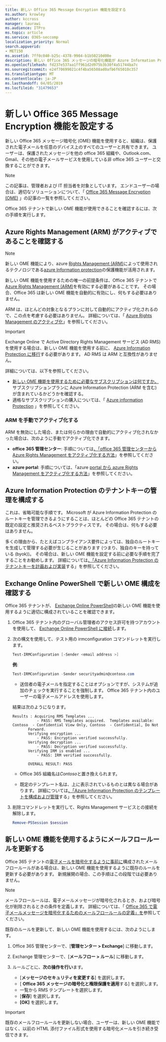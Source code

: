```yaml
---
title: 新しい Office 365 Message Encryption 機能を設定する
ms.author: krowley
author: kccross
manager: laurawi
ms.audience: ITPro
ms.topic: article
ms.service: O365-seccomp
localization_priority: Normal
search.appverid:
- MET150
ms.assetid: 7ff0c040-b25c-4378-9904-b1b50210d00e
description: 新しい Office 365 メッセージの暗号化機能が Azure Information Protection の上に構築されており、組織は、組織の内外の人々との間で保護された電子メール通信を使用できます。 新しい OME 機能は、他の Office 365 組織、Outlook.com、Gmail、その他の電子メールサービスと連携して動作します。
ms.openlocfilehash: fd237e537aa1ff961d2d975b3b30f4a51744ba7c
ms.sourcegitcommit: e24f70699021c4f4ba56508ad0afb6f65010c357
ms.translationtype: MT
ms.contentlocale: ja-JP
ms.lasthandoff: 04/05/2019
ms.locfileid: "31479653"
---
```

# <a name="set-up-new-office-365-message-encryption-capabilities"></a>新しい Office 365 Message Encryption 機能を設定する

新しい Office 365 メッセージ暗号化 (OME) 機能を使用すると、組織は、保護された電子メールを任意のデバイス上のすべてのユーザーと共有できます。 ユーザーは、保護されたメッセージを他の office 365 組織や、Outlook.com、Gmail、その他の電子メールサービスを使用している非 office 365 ユーザーと交換することができます。


>[!NOTE]
>この記事は、管理者および IT 担当者を対象としています。 エンドユーザーの場合は、適切なソリューションについて、「 [Office 365 Message Encryption (OME)](ome.md) 」の記事の一覧を参照してください。

Office 365 テナントで新しい OME 機能が使用できることを確認するには、次の手順を実行します。

## <a name="verify-azure-rights-management-arm-is-active"></a>Azure Rights Management (ARM) がアクティブであることを確認する

>[!NOTE]
>新しい OME 機能により、azure [Rights Management (ARM)](https://docs.microsoft.com/en-us/azure/information-protection/what-is-azure-rms)によって使用されるテクノロジである[azure Information protection](https://docs.microsoft.com/en-us/azure/information-protection/what-is-information-protection)の保護機能が活用されます。

新しい OME 機能を使用するための唯一の前提条件は、Office 365 テナントで[Azure Rights Management (ARM)](https://docs.microsoft.com/en-us/azure/information-protection/what-is-azure-rms)を有効にする必要があることです。 その場合、Office 365 は新しい OME 機能を自動的に有効にし、何もする必要はありません。

ARM は、ほとんどの対象となるプランに対して自動的にアクティブ化されるので、この点を考慮する必要はありません。 詳細については、「 [Azure Rights Management のアクティブ化](https://docs.microsoft.com/en-gb/azure/information-protection/activate-service)」を参照してください。

>[!IMPORTANT]
>Exchange Online で Active Directory Rights Management サービス (AD RMS) を使用する場合は、新しい OME 機能を使用する前に、 [Azure Information Protection に移行](https://docs.microsoft.com/en-us/azure/information-protection/migrate-from-ad-rms-to-azure-rms)する必要があります。 AD RMS は ARM と互換性がありません。  

詳細については、以下を参照してください。

- [新しい OME 機能を使用するために必要なサブスクリプションは何ですか。](ome-faq.md#what-subscriptions-do-i-need-to-use-the-new-ome-capabilities)サブスクリプションプランに Azure Information Protection (ARM を含む) が含まれているかどうかを確認する。
- 適格なサブスクリプションの購入については、「 [Azure information Protection](https://azure.microsoft.com/en-us/services/information-protection/) 」を参照してください。  

### <a name="manually-activating-arm"></a>ARM を手動でアクティブ化する

ARM を無効にした場合、または何らかの理由で自動的にアクティブ化されなかった場合は、次のように手動でアクティブ化できます。

- **office 365 管理センター**: 手順については[、「office 365 管理センターから Azure Rights Management をアクティブ化する方法](https://docs.microsoft.com/en-us/azure/information-protection/activate-office365)」を参照してください。
- **azure portal**: 手順については、「azure [portal から azure Rights Management をアクティブ化する方法](https://docs.microsoft.com/en-gb/azure/information-protection/activate-azure)」を参照してください。

## <a name="configure-management-of-your-azure-information-protection-tenant-key"></a>Azure Information Protection のテナントキーの管理を構成する

これは、省略可能な手順です。 Microsoft が Azure Information Protection のルートキーを管理できるようにすることは、ほとんどの Office 365 テナントの既定の設定と推奨されるベストプラクティスです。 その場合は、何もする必要はありません。

多くの理由から、たとえばコンプライアンス要件によっては、独自のルートキーを生成して管理する必要が生じることがあります (つまり、独自のキーを持っている (byok))。 その場合は、新しい OME 機能を設定する前に必要な手順を完了することをお勧めします。 詳細については[、「Azure Information Protection のテナントキーを計画および実装](https://docs.microsoft.com/information-protection/plan-design/plan-implement-tenant-key)する」を参照してください。

## <a name="verify-new-ome-configuration-in-exchange-online-powershell"></a>Exchange Online PowerShell で新しい OME 構成を確認する

Office 365 テナントが、 [Exchange Online PowerShell](https://docs.microsoft.com/en-us/powershell/exchange/exchange-online/exchange-online-powershell?view=exchange-ps)の新しい OME 機能を使用するように適切に構成されていることを確認できます。
  
1. Office 365 テナント内のグローバル管理者のアクセス許可を持つアカウントを使用して、 [Exchange Online PowerShell に接続](https://docs.microsoft.com/en-us/powershell/exchange/exchange-online/connect-to-exchange-online-powershell/connect-to-exchange-online-powershell)します。

2. 次の構文を使用して、テスト用の irmconfiguration コマンドレットを実行します。

     ```powershell
     Test-IRMConfiguration [-Sender <email address >]
     ```  

   **例**:

     ```powershell
     Test-IRMConfiguration -Sender securityadmin@contoso.com
     ```

     - 送信者の電子メールを指定することはオプションですが、システムが追加のチェックを実行することを強制します。 Office 365 テナント内のユーザーの電子メールアドレスを使用します。 

     結果は次のようになります。

     ```text
    Results : Acquiring RMS Templates ...
                - PASS: RMS Templates acquired.  Templates available: Contoso  - Confidential View Only, Contoso  - Confidential, Do Not 
            Forward.
            Verifying encryption ...
                - PASS: Encryption verified successfully.
            Verifying decryption ...
                - PASS: Decryption verified successfully.
            Verifying IRM is enabled ...
                - PASS: IRM verified successfully.

            OVERALL RESULT: PASS
    ```

   - Office 365 組織名は*Contoso*と置き換えられます。

   - 既定のテンプレート名は、上に表示されているものとは異なる場合があります。 詳細については[、「Azure Information Protection のテンプレートを構成および管理](https://docs.microsoft.com/en-us/azure/information-protection/configure-policy-templates)する」を参照してください。

3. 削除コマンドレットを実行して、Rights Management サービスとの接続を解除します。

     ```powershell
     Remove-PSSession $session
     ```

## <a name="update-mail-flow-rules-to-use-new-ome-capabilities"></a>新しい OME 機能を使用するようにメールフロールールを更新する

Office 365 テナントの[電子メールを暗号化するように事前に](define-mail-flow-rules-to-encrypt-email.md)構成されたメールフロールールがある場合は、新しい OME 機能を使用するように既存のルールを更新する必要があります。 新規展開の場合、この手順はこの段階では必要ありません。   

>[!Note]
>メールフロールールは、電子メールメッセージが暗号化されるとき、および暗号化が削除されるときの条件を定義します。 詳細については、「 [Office 365 で電子メールメッセージを暗号化するためのメールフロールールの定義」を](define-mail-flow-rules-to-encrypt-email.md)参照してください。

既存のルールを更新して、新しい OME 機能を使用するには、次のようにします。

1. Office 365 管理センターで、[**管理センター > Exchange**] に移動します。

2. Exchange 管理センターで、[**メールフロー > ルール**] に移動します。 
3. ルールごとに、**次の操作を行い**ます。
    - [**メッセージのセキュリティを変更する**] を選択します。
    - [ **Office 365 メッセージの暗号化と権限保護を適用**する] を選択します。
    - 一覧から RMS テンプレートを選択します。
    - [**保存**] を選択します。
    - **[OK]** を選択します。
  
>[!IMPORTANT]
>既存のメールフロールールを更新しない場合、ユーザーは、新しい OME 機能ではなく、以前の HTML 添付ファイル形式を使用する暗号化メールを引き続き受信できます。
